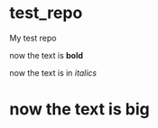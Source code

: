 # test_repo
My test repo


now the text is **bold**


now the text is in *italics*


# now the text is big

